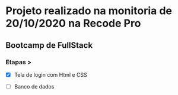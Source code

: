 #   Projeto realizado na  monitoria de 20/10/2020 na Recode Pro

 ##  Bootcamp de FullStack


###   Etapas > 

   - [x] Tela de login com Html e CSS
   - [ ] Banco de dados
    

    

